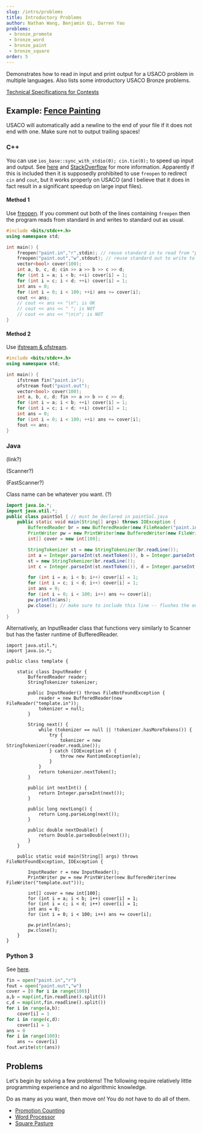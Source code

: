 ```yaml
---
slug: /intro/problems
title: Introductory Problems
author: Nathan Wang, Benjamin Qi, Darren Yao
problems:
 - bronze_promote
 - bronze_word
 - bronze_paint
 - bronze_square
order: 5
---
```


Demonstrates how to read in input and print output for a USACO problem in multiple languages. Also lists some introductory USACO Bronze problems.

<!-- END DESCRIPTION -->

[Technical Specifications for Contests](http://www.usaco.org/index.php?page=instructions)

## Example: [Fence Painting](http://usaco.org/index.php?page=viewproblem2&cpid=567)

USACO will automatically add a newline to the end of your file if it does not end with one. Make sure not to output trailing spaces!

### C++

You can use `ios_base::sync_with_stdio(0); cin.tie(0);` to speed up input and output. See [here](https://codeforces.com/blog/entry/5217) and [StackOverflow](https://stackoverflow.com/questions/31162367/significance-of-ios-basesync-with-stdiofalse-cin-tienull) for more information. Apparently if this is included then it is supposedly prohibited to use `freopen` to redirect `cin` and `cout`, but it works properly on USACO (and I believe that it does in fact result in a significant speedup on large input files). 

#### Method 1

Use [freopen](http://www.cplusplus.com/reference/cstdio/freopen/). If you comment out both of the lines containing `freopen` then the program reads from standard in and writes to standard out as usual.

```cpp
#include <bits/stdc++.h>
using namespace std;

int main() {
	freopen("paint.in","r",stdin); // reuse standard in to read from "paint.in"
	freopen("paint.out","w",stdout); // reuse standard out to write to "paint.out"
	vector<bool> cover(100);
	int a, b, c, d; cin >> a >> b >> c >> d;
	for (int i = a; i < b; ++i) cover[i] = 1;
	for (int i = c; i < d; ++i) cover[i] = 1;
	int ans = 0; 
	for (int i = 0; i < 100; ++i) ans += cover[i];
	cout << ans; 
	// cout << ans << "\n"; is OK
	// cout << ans << " "; is NOT
	// cout << ans << "\n\n"; is NOT
}
```

#### Method 2

Use [ifstream & ofstream](http://www.cplusplus.com/doc/tutorial/files/).

```cpp
#include <bits/stdc++.h>
using namespace std;

int main() {
	ifstream fin("paint.in");
	ofstream fout("paint.out");
	vector<bool> cover(100);
	int a, b, c, d; fin >> a >> b >> c >> d;
	for (int i = a; i < b; ++i) cover[i] = 1;
	for (int i = c; i < d; ++i) cover[i] = 1;
	int ans = 0; 
	for (int i = 0; i < 100; ++i) ans += cover[i];
	fout << ans;
}
```

### Java

(link?)

(Scanner?)

(FastScanner?)

Class name can be whatever you want. (?)

```java
import java.io.*;
import java.util.*;
public class paintSol { // must be declared in paintSol.java
	public static void main(String[] args) throws IOException {
		BufferedReader br = new BufferedReader(new FileReader("paint.in"));
		PrintWriter pw = new PrintWriter(new BufferedWriter(new FileWriter("paint.out")));
		int[] cover = new int[100];

		StringTokenizer st = new StringTokenizer(br.readLine());
		int a = Integer.parseInt(st.nextToken()), b = Integer.parseInt(st.nextToken());
		st = new StringTokenizer(br.readLine());
		int c = Integer.parseInt(st.nextToken()), d = Integer.parseInt(st.nextToken());

		for (int i = a; i < b; i++) cover[i] = 1;
		for (int i = c; i < d; i++) cover[i] = 1;
		int ans = 0; 
		for (int i = 0; i < 100; i++) ans += cover[i];
		pw.println(ans); 
		pw.close(); // make sure to include this line -- flushes the output.
	}
}
```

Alternatively, an InputReader class that functions very similarly to Scanner but has the faster runtime of BufferedReader.
```
import java.util.*;
import java.io.*;

public class template {

    static class InputReader {
        BufferedReader reader;
        StringTokenizer tokenizer;

        public InputReader() throws FileNotFoundException {
            reader = new BufferedReader(new FileReader("template.in"));
            tokenizer = null;
        }

        String next() {
            while (tokenizer == null || !tokenizer.hasMoreTokens()) {
                try {
                    tokenizer = new StringTokenizer(reader.readLine());
                } catch (IOException e) {
                    throw new RuntimeException(e);
                }
            }
            return tokenizer.nextToken();
        }

        public int nextInt() {
            return Integer.parseInt(next());
        }

        public long nextLong() {
            return Long.parseLong(next());
        }

        public double nextDouble() {
            return Double.parseDouble(next());
        }
    }

    public static void main(String[] args) throws FileNotFoundException, IOException {

		InputReader r = new InputReader();
		PrintWriter pw = new PrintWriter(new BufferedWriter(new FileWriter("template.out")));

		int[] cover = new int[100];
		for (int i = a; i < b; i++) cover[i] = 1;
		for (int i = c; i < d; i++) cover[i] = 1;
		int ans = 0; 
		for (int i = 0; i < 100; i++) ans += cover[i];
		
		pw.println(ans); 
		pw.close();
    }
}
```

### Python 3

See [here](https://docs.python.org/3/tutorial/inputoutput.html#reading-and-writing-files).

```py
fin = open("paint.in","r")
fout = open("paint.out","w")
cover = [0 for i in range(100)]
a,b = map(int,fin.readline().split())
c,d = map(int,fin.readline().split())
for i in range(a,b):
	cover[i] = 1
for i in range(c,d):
	cover[i] = 1
ans = 0
for i in range(100):
	ans += cover[i]
fout.write(str(ans))
```

## Problems

Let's begin by solving a few problems! The following require relatively little programming experience and no algorithmic knowledge.

Do as many as you want, then move on! You do not have to do all of them.

- [Promotion Counting](http://usaco.org/index.php?page=viewproblem2&cpid=591)
- [Word Processor](http://usaco.org/index.php?page=viewproblem2&cpid=987)
- [Square Pasture](http://usaco.org/index.php?page=viewproblem2&cpid=663)
